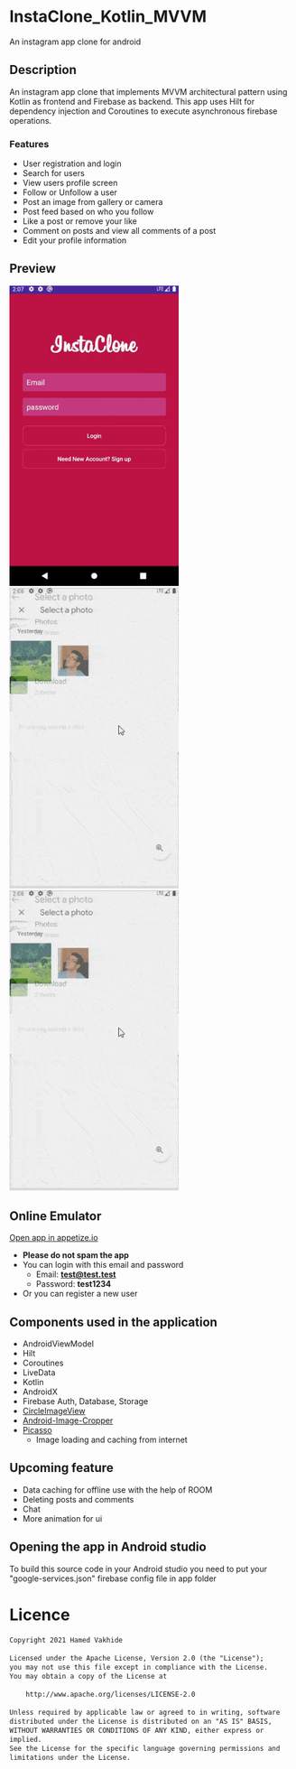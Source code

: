# InstaClone_Kotlin_MVVM
 An instagram app clone for android

## Description 
 An instagram app clone that implements MVVM architectural pattern using Kotlin as frontend and Firebase as backend.
 This app uses Hilt for dependency injection and Coroutines to execute asynchronous firebase operations.

### Features
- User registration and login
- Search for users
- View users profile screen
- Follow or Unfollow a user
- Post an image from gallery or camera
- Post feed based on who you follow
- Like a post or remove your like
- Comment on posts and view all comments of a post
- Edit your profile information

## Preview
<img src="demo1.gif" width="300" />
<img src="demo2.gif" width="300" />
<img src="demo3.gif" width="300" />

## Online Emulator
[Open app in appetize.io](https://appetize.io/app/tm4jwy8kcntm7ccx8krngbweqw?device=pixel4&scale=75&orientation=portrait&osVersion=10.0 "InstaClone")

- **Please do not spam the app**
- You can login with this email and password
    - Email: **test@test.test**
    - Password: **test1234**
- Or you can register a new user


## Components used in the application
- AndroidViewModel
- Hilt
- Coroutines
- LiveData
- Kotlin
- AndroidX
- Firebase Auth, Database, Storage
- [CircleImageView](https://github.com/hdodenhof/CircleImageView "CircleImageView")
- [Android-Image-Cropper](https://github.com/ArthurHub/Android-Image-Cropper "Android-Image-Cropper")
- [Picasso](https://github.com/square/picasso "picasso")
    - Image loading and caching from internet

## Upcoming feature
- Data caching for offline use with the help of ROOM
- Deleting posts and comments
- Chat
- More animation for ui

## Opening the app in Android studio
To build this source code in your Android studio you need to put your "google-services.json" firebase config file in app folder

# Licence

    Copyright 2021 Hamed Vakhide
    
    Licensed under the Apache License, Version 2.0 (the "License");
    you may not use this file except in compliance with the License.
    You may obtain a copy of the License at
    
        http://www.apache.org/licenses/LICENSE-2.0
    
    Unless required by applicable law or agreed to in writing, software
    distributed under the License is distributed on an "AS IS" BASIS,
    WITHOUT WARRANTIES OR CONDITIONS OF ANY KIND, either express or implied.
    See the License for the specific language governing permissions and
    limitations under the License.

